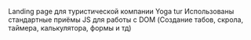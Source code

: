 Landing page для туристической компании Yoga tur 
Использованы стандартные приёмы JS для работы с DOM 
(Создание табов, скрола, таймера, калькулятора, формы и тд)
